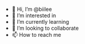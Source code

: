 - 👋 Hi, I’m @biilee 
- 👀 I’m interested in 
- 🌱 I’m currently learning 
- 💞️ I’m looking to collaborate 
- 📫 How to reach me 

<!---
biilee/biilee is a ✨ special ✨ repository because its `README.md` (this file) appears on your GitHub profile.
You can click the Preview link to take a look at your changes.
--->
